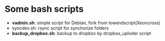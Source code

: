 # Some bash scripts

- __vadmin.sh__: simple script for Debian, fork from lowendscript(Xeoncross)
- syncdev.sh: rsync script for synchorize folders
- __backup_dropbox.sh__: backup to dropbox by dropbox_uploder script
